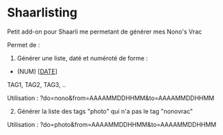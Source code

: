 Shaarlisting
============

Petit add-on pour Shaarli me permetant de générer mes Nono's Vrac


Permet de :
1) Générer une liste, daté et numéroté de forme :
<ul><li>(NUM) <DESCRIPTION> [<a href="<URL>">DATE</a>]</li></ul>
TAG1, TAG2, TAG3, ..

Utilisation : ?do=nono&from=AAAAMMDDHHMM&to=AAAAMMDDHHMM


2) Générer la liste des tags "photo" qui n'a pas le tag "nonovrac"

Utilisation : ?do=photo&from=AAAAMMDDHHMM&to=AAAAMMDDHHMM
